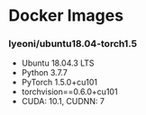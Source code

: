 # Docker Images

### lyeoni/ubuntu18.04-torch1.5
- Ubuntu 18.04.3 LTS
- Python 3.7.7
- PyTorch 1.5.0+cu101
- torchvision==0.6.0+cu101
- CUDA: 10.1, CUDNN: 7
